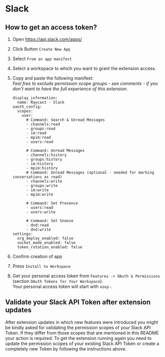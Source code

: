 # Slack

## How to get an access token?

1. Open https://api.slack.com/apps/
2. Click Button `Create New App`
3. Select `From an app manifest`
4. Select a workspace to which you want to grant the extension access.
5. Copy and paste the following manifest:  
   _Feel free to exclude permission scope groups - see comments - if you don't want to have the full experience of this extension._

   ```
   display_information:
     name: Raycast - Slack
   oauth_config:
     scopes:
       user:
         # Command: Search & Unread Messages
         - channels:read
         - groups:read
         - im:read
         - mpim:read
         - users:read

         # Command: Unread Messages
         - channels:history
         - groups:history
         - im:history
         - mpim:history
         # Command: Unread Messages (optional - needed for marking conversations as read)
         - channels:write
         - groups:write
         - im:write
         - mpim:write

         # Command: Set Presence
         - users:read
         - users:write

         # Command: Set Snooze
         - dnd:read
         - dnd:write
   settings:
     org_deploy_enabled: false
     socket_mode_enabled: false
     token_rotation_enabled: false
   ```

6. Confirm creation of app
7. Press `Install to Workspace`
8. Get your personal access token from `Features -> OAuth & Permissions` (section `OAuth Tokens for Your Workspace`).  
   Your personal access token will start with `xoxp-`.

## Validate your Slack API Token after extension updates

After extension updates in which new features were introduced you might be kindly asked for validating the permission scopes of your Slack API Token. If they differ from those scopes that are mentioned in this README your action is required: To get the extension running again you need to update the permission scopes of your existing Slack API Token or create a completely new Token by following the instructions above.
